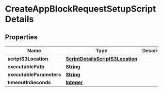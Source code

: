 

# CreateAppBlockRequestSetupScriptDetails


## Properties

| Name | Type | Description | Notes |
|------------ | ------------- | ------------- | -------------|
|**scriptS3Location** | [**ScriptDetailsScriptS3Location**](ScriptDetailsScriptS3Location.md) |  |  |
|**executablePath** | [**String**](String.md) |  |  |
|**executableParameters** | [**String**](String.md) |  |  [optional] |
|**timeoutInSeconds** | [**Integer**](Integer.md) |  |  |



